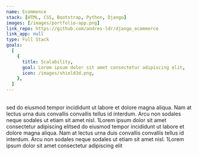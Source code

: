 ```yaml
---
name: Ecommence
stack: [HTML, CSS, Bootstrap, Python, Django]
images: [/images/portfolio-app.png]
link_repo: https://github.com/andres-ldr/django_ecommerce
link_app: null
type: Full Stack
goals:
  [
    {
      title: Scalability,
      goal: Lorem ipsum dolor sit amet consectetur adipiscing elit,
      icon: /images/shield3d.png,
    },
  ]
---
```


</br>
sed do eiusmod tempor incididunt ut labore et dolore magna aliqua. Nam at lectus urna duis convallis convallis tellus id interdum. Arcu non sodales neque sodales ut etiam sit amet nisl. 1Lorem ipsum dolor sit amet consectetur adipiscing elitsed do eiusmod tempor incididunt ut labore et dolore magna aliqua. Nam at lectus urna duis convallis convallis tellus id interdum. Arcu non sodales neque sodales ut etiam sit amet nisl. 1Lorem ipsum dolor sit amet consectetur adipiscing elit
